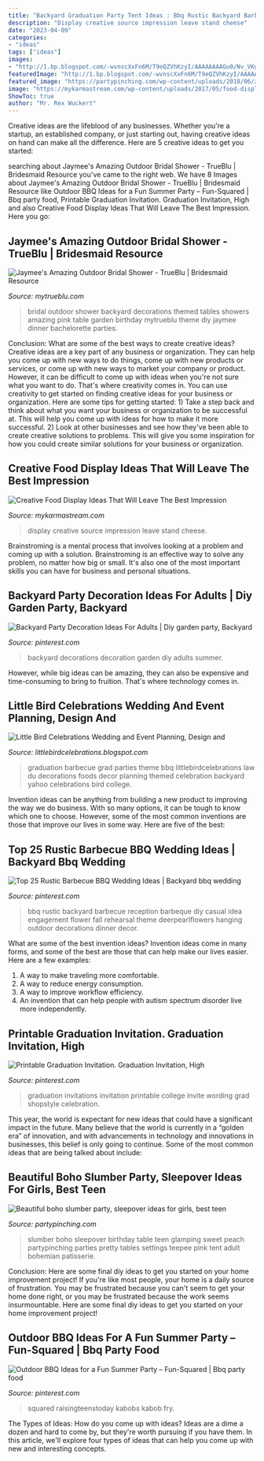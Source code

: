 ```yaml
---
title: "Backyard Graduation Party Tent Ideas : Bbq Rustic Backyard Barbecue Reception Barbeque Diy Casual Idea Engagement Flower Fall Rehearsal Theme Deerpearlflowers Hanging Outdoor Decorations Dinner Decor"
description: "Display creative source impression leave stand cheese"
date: "2023-04-09"
categories:
- "ideas"
tags: ["ideas"]
images:
- "http://1.bp.blogspot.com/-wvnscXxFn6M/T9eQZVhKzyI/AAAAAAAAGu0/Nv_VKgE0yvs/s640/AJ+party+collage.jpg"
featuredImage: "http://1.bp.blogspot.com/-wvnscXxFn6M/T9eQZVhKzyI/AAAAAAAAGu0/Nv_VKgE0yvs/s640/AJ+party+collage.jpg"
featured_image: "https://partypinching.com/wp-content/uploads/2018/06/zf_IW3AJ6MTUgh_NQvAQwaUbk.jpg"
image: "https://mykarmastream.com/wp-content/uploads/2017/05/food-display-ideas-3.jpg"
ShowToc: true
author: "Mr. Rex Wuckert"
---
```



Creative ideas are the lifeblood of any businesses. Whether you're a startup, an established company, or just starting out, having creative ideas on hand can make all the difference. Here are 5 creative ideas to get you started: 

	

		
searching about Jaymee&#039;s Amazing Outdoor Bridal Shower - TrueBlu | Bridesmaid Resource you've came to the right web. We have 8 Images about Jaymee&#039;s Amazing Outdoor Bridal Shower - TrueBlu | Bridesmaid Resource like Outdoor BBQ Ideas for a Fun Summer Party – Fun-Squared | Bbq party food, Printable Graduation Invitation. Graduation Invitation, High and also Creative Food Display Ideas That Will Leave The Best Impression. Here you go:
		
    
## Jaymee&#039;s Amazing Outdoor Bridal Shower - TrueBlu | Bridesmaid Resource

<img loading=lazy src="http://mytrueblu.com/wp-content/uploads/2013/03/IMG_0665a.jpg" onerror="this.onerror=null;this.src='https://tse4.mm.bing.net/th?id=OIP.1WdKmiK8zcDr9F0PeIiZnwHaLH&amp;pid=15.1';" alt="Jaymee&#039;s Amazing Outdoor Bridal Shower - TrueBlu | Bridesmaid Resource">

_Source: mytrueblu.com_

>bridal outdoor shower backyard decorations themed tables showers amazing pink table garden birthday mytrueblu theme diy jaymee dinner bachelorette parties. 

	

Conclusion: What are some of the best ways to create creative ideas?
Creative ideas are a key part of any business or organization. They can help you come up with new ways to do things, come up with new products or services, or come up with new ways to market your company or product. However, it can be difficult to come up with ideas when you're not sure what you want to do. That's where creativity comes in. You can use creativity to get started on finding creative ideas for your business or organization. Here are some tips for getting started: 1) Take a step back and think about what you want your business or organization to be successful at. This will help you come up with ideas for how to make it more successful. 2) Look at other businesses and see how they've been able to create creative solutions to problems. This will give you some inspiration for how you could create similar solutions for your business or organization.

    
## Creative Food Display Ideas That Will Leave The Best Impression

<img loading=lazy src="https://mykarmastream.com/wp-content/uploads/2017/05/food-display-ideas-3.jpg" onerror="this.onerror=null;this.src='https://tse3.mm.bing.net/th?id=OIP.jH6BB6ZuPNlxROrNZXOQJgEsDI&amp;pid=15.1';" alt="Creative Food Display Ideas That Will Leave The Best Impression">

_Source: mykarmastream.com_

>display creative source impression leave stand cheese. 

	

Brainstroming is a mental process that involves looking at a problem and coming up with a solution. Brainstroming is an effective way to solve any problem, no matter how big or small. It's also one of the most important skills you can have for business and personal situations.

    
## Backyard Party Decoration Ideas For Adults | Diy Garden Party, Backyard

<img loading=lazy src="https://i.pinimg.com/736x/01/4f/b4/014fb413f063877c2e8038f539c267f5--backyard-party-decorations-party-decoration-ideas.jpg" onerror="this.onerror=null;this.src='https://tse3.mm.bing.net/th?id=OIP.LBrwX2WlBjEmUSVpH0tKPgHaLE&amp;pid=15.1';" alt="Backyard Party Decoration Ideas For Adults | Diy garden party, Backyard">

_Source: pinterest.com_

>backyard decorations decoration garden diy adults summer. 

	

However, while big ideas can be amazing, they can also be expensive and time-consuming to bring to fruition. That's where technology comes in.

    
## Little Bird Celebrations Wedding And Event Planning, Design And

<img loading=lazy src="http://1.bp.blogspot.com/-wvnscXxFn6M/T9eQZVhKzyI/AAAAAAAAGu0/Nv_VKgE0yvs/s640/AJ+party+collage.jpg" onerror="this.onerror=null;this.src='https://tse3.mm.bing.net/th?id=OIP.SMfN2O6DiConz6Ch77xmwgAAAA&amp;pid=15.1';" alt="Little Bird Celebrations Wedding and Event Planning, Design and">

_Source: littlebirdcelebrations.blogspot.com_

>graduation barbecue grad parties theme bbq littlebirdcelebrations law du decorations foods decor planning themed celebration backyard yahoo celebrations bird college. 

	

Invention ideas can be anything from building a new product to improving the way we do business. With so many options, it can be tough to know which one to choose. However, some of the most common inventions are those that improve our lives in some way. Here are five of the best: 

    
## Top 25 Rustic Barbecue BBQ Wedding Ideas | Backyard Bbq Wedding

<img loading=lazy src="https://i.pinimg.com/originals/43/be/f4/43bef4b2938427743ddfe457a10418bf.jpg" onerror="this.onerror=null;this.src='https://tse3.mm.bing.net/th?id=OIP.DsPBvxJigOx9ITwfc8wDjQHaKd&amp;pid=15.1';" alt="Top 25 Rustic Barbecue BBQ Wedding Ideas | Backyard bbq wedding">

_Source: pinterest.com_

>bbq rustic backyard barbecue reception barbeque diy casual idea engagement flower fall rehearsal theme deerpearlflowers hanging outdoor decorations dinner decor. 

	

What are some of the best invention ideas?
Invention ideas come in many forms, and some of the best are those that can help make our lives easier. Here are a few examples: 
1. A way to make traveling more comfortable. 
2. A way to reduce energy consumption. 
3. A way to improve workflow efficiency. 
4. An invention that can help people with autism spectrum disorder live more independently.

    
## Printable Graduation Invitation. Graduation Invitation, High

<img loading=lazy src="https://i.pinimg.com/736x/af/8f/d3/af8fd32b6f889bb19b8d7e79baaca78c.jpg" onerror="this.onerror=null;this.src='https://tse1.mm.bing.net/th?id=OIP.y8vyfm559ZYIcFqB1nqDsQHaLG&amp;pid=15.1';" alt="Printable Graduation Invitation. Graduation Invitation, High">

_Source: pinterest.com_

>graduation invitations invitation printable college invite wording grad shopstyle celebration. 

	

This year, the world is expectant for new ideas that could have a significant impact in the future. Many believe that the world is currently in a “golden era” of innovation, and with advancements in technology and innovations in businesses, this belief is only going to continue. Some of the most common ideas that are being talked about include: 

    
## Beautiful Boho Slumber Party, Sleepover Ideas For Girls, Best Teen

<img loading=lazy src="https://partypinching.com/wp-content/uploads/2018/06/zf_IW3AJ6MTUgh_NQvAQwaUbk.jpg" onerror="this.onerror=null;this.src='https://tse2.mm.bing.net/th?id=OIP.oIIJ3pzd62LE3g2VcsrdcQHaLG&amp;pid=15.1';" alt="Beautiful boho slumber party, sleepover ideas for girls, best teen">

_Source: partypinching.com_

>slumber boho sleepover birthday table teen glamping sweet peach partypinching parties pretty tables settings teepee pink tent adult bohemian patisserie. 

	

Conclusion: Here are some final diy ideas to get you started on your home improvement project!
If you're like most people, your home is a daily source of frustration. You may be frustrated because you can't seem to get your home done right, or you may be frustrated because the work seems insurmountable. Here are some final diy ideas to get you started on your home improvement project!

    
## Outdoor BBQ Ideas For A Fun Summer Party – Fun-Squared | Bbq Party Food

<img loading=lazy src="https://i.pinimg.com/736x/88/6b/10/886b108cfe6b78944b77f7e1ad55ce96.jpg" onerror="this.onerror=null;this.src='https://tse3.mm.bing.net/th?id=OIP.X7-i3nKPLcRL08dNSmq24wHaLE&amp;pid=15.1';" alt="Outdoor BBQ Ideas for a Fun Summer Party – Fun-Squared | Bbq party food">

_Source: pinterest.com_

>squared raisingteenstoday kabobs kabob fry. 

	

The Types of Ideas: How do you come up with ideas?
Ideas are a dime a dozen and hard to come by, but they're worth pursuing if you have them. In this article, we'll explore four types of ideas that can help you come up with new and interesting concepts.

